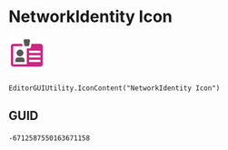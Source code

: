 # NetworkIdentity Icon
![](/img/NetworkIdentity%20Icon.png)

``` CSharp
EditorGUIUtility.IconContent("NetworkIdentity Icon")
```
## GUID
```
-6712587550163671158
```
